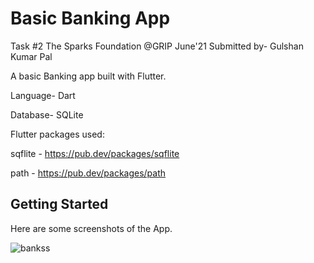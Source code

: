 # Basic Banking App

Task #2 The Sparks Foundation @GRIP June'21 Submitted by- Gulshan Kumar Pal

A basic Banking app built with Flutter.

Language- Dart

Database- SQLite

Flutter packages used:

sqflite - https://pub.dev/packages/sqflite

path - https://pub.dev/packages/path

## Getting Started

Here are some screenshots of the App.

![bankss](https://user-images.githubusercontent.com/50909936/121784899-5be26100-cbd4-11eb-8a31-dc32467007a3.png)
